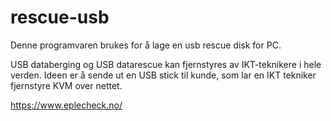 # rescue-usb
Denne programvaren brukes for å lage en usb rescue disk for PC.

USB databerging og USB datarescue kan fjernstyres av IKT-teknikere i hele verden. Ideen er å sende ut en USB stick til kunde, som lar en IKT tekniker fjernstyre KVM over nettet.

https://www.eplecheck.no/


